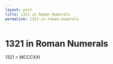 ```yaml
---
layout: post
title: 1321 in Roman Numerals
permalink: 1321-in-roman-numerals
---
```


# 1321 in Roman Numerals

1321 = MCCCXXI
